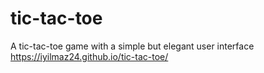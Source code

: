 # tic-tac-toe

A tic-tac-toe game with a simple but elegant user interface
https://iyilmaz24.github.io/tic-tac-toe/
